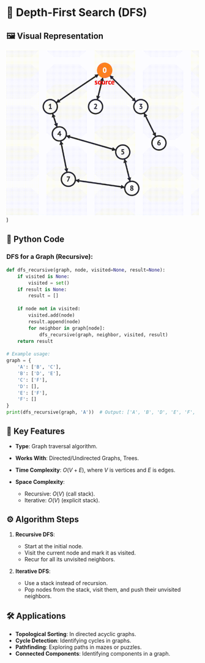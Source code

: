 
# 🌳 Depth-First Search (DFS)

## 🖼️ Visual Representation

![DFS Visualization](../../Resources/dfs.gif))


## 🐍 Python Code
### DFS for a Graph (Recursive):
```python
def dfs_recursive(graph, node, visited=None, result=None):
    if visited is None:
        visited = set()
    if result is None:
        result = []

    if node not in visited:
        visited.add(node)
        result.append(node)
        for neighbor in graph[node]:
            dfs_recursive(graph, neighbor, visited, result)
    return result

# Example usage:
graph = {
    'A': ['B', 'C'],
    'B': ['D', 'E'],
    'C': ['F'],
    'D': [],
    'E': ['F'],
    'F': []
}
print(dfs_recursive(graph, 'A'))  # Output: ['A', 'B', 'D', 'E', 'F', 'C']
````


## 🔑 Key Features

* **Type**: Graph traversal algorithm.
* **Works With**: Directed/Undirected Graphs, Trees.
* **Time Complexity**: $O(V + E)$, where $V$ is vertices and $E$ is edges.
* **Space Complexity**:

  * Recursive: $O(V)$ (call stack).
  * Iterative: $O(V)$ (explicit stack).

## ⚙️ Algorithm Steps

1. **Recursive DFS**:

   * Start at the initial node.
   * Visit the current node and mark it as visited.
   * Recur for all its unvisited neighbors.
2. **Iterative DFS**:

   * Use a stack instead of recursion.
   * Pop nodes from the stack, visit them, and push their unvisited neighbors.

## 🛠️ Applications

* **Topological Sorting**: In directed acyclic graphs.
* **Cycle Detection**: Identifying cycles in graphs.
* **Pathfinding**: Exploring paths in mazes or puzzles.
* **Connected Components**: Identifying components in a graph.
